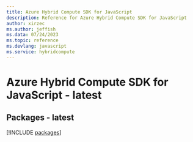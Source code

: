 ```yaml
---
title: Azure Hybrid Compute SDK for JavaScript
description: Reference for Azure Hybrid Compute SDK for JavaScript
author: xirzec
ms.author: jeffish
ms.data: 07/24/2023
ms.topic: reference
ms.devlang: javascript
ms.service: hybridcompute
---
```

# Azure Hybrid Compute SDK for JavaScript - latest
## Packages - latest
[!INCLUDE [packages](hybrid-compute-index.md)]